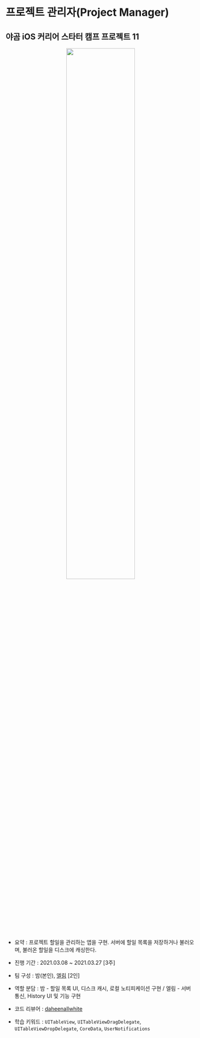 # 프로젝트 관리자(Project Manager)
## 야곰 iOS 커리어 스타터 캠프 프로젝트 11

<p align="center">
<img src="https://user-images.githubusercontent.com/28377820/132675490-62bd93d9-fe5c-4c10-b989-5410efb3a454.gif" width="60%"/>
</p>

- 요약 : 프로젝트 할일을 관리하는 앱을 구현. 서버에 할일 목록을 저장하거나 불러오며, 불러온 할일을 디스크에 캐싱한다.
  
- 진행 기간 : 2021.03.08 ~ 2021.03.27 [3주]

- 팀 구성 : 밤(본인), [엘림](https://github.com/lina0322) [2인]

- 역할 분담 : 밤 - 할일 목록 UI, 디스크 캐시, 로컬 노티피케이션 구현 / 엘림 - 서버 통신, History UI 및 기능 구현

- 코드 리뷰어 : [daheenallwhite](https://github.com/daheenallwhite)

- 학습 키워드 : `UITableView`, `UITableViewDragDelegate`, `UITableViewDropDelegate`, `CoreData`, `UserNotifications`
